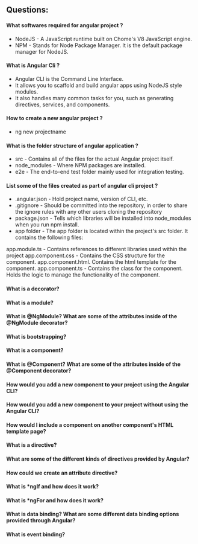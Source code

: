 ## Questions:

#### What softwares required for angular project ?
* NodeJS - A JavaScript runtime built on Chome's V8 JavaScript engine.
* NPM - Stands for Node Package Manager. It is the default package manager for NodeJS.

#### What is Angular Cli ?
* Angular CLI is the Command Line Interface. 
* It allows you to scaffold and build angular apps using NodeJS style modules. 
* It also handles many common tasks for you, such as generating directives, services, and components.

#### How to create a new angular project ? 
* ng new projectname

#### What is the folder structure of angular application ?
* src - Contains all of the files for the actual Angular project itself.
* node_modules - Where NPM packages are installed.
* e2e - The end-to-end test folder mainly used for integration testing.

#### List some of the files created as part of angular cli project ?
* .angular.json - Hold project name, version of CLI, etc.
* .gitignore - Should be committed into the repository, in order to share the ignore rules with any other users cloning the repository
* package.json - Tells which libraries will be installed into node_modules when you run npm install.
* app folder - The app folder is located within the project's src folder. It contains the following files:

app.module.ts - Contains references to different libraries used within the project
app.component.css - Contains the CSS structure for the component.
app.component.html. Contains the html template for the component.
app.component.ts - Contains the class for the component. Holds the logic to manage the functionality of the component.

#### What is a decorator?
#### What is a module?
#### What is @NgModule? What are some of the attributes inside of the @NgModule decorator?
#### What is bootstrapping?
#### What is a component?
#### What is @Component? What are some of the attributes inside of the @Component decorator?
#### How would you add a new component to your project using the Angular CLI?
#### How would you add a new component to your project without using the Angular CLI?
#### How would I include a component on another component's HTML template page?
#### What is a directive?
#### What are some of the different kinds of directives provided by Angular?
#### How could we create an attribute directive?
#### What is *ngIf and how does it work?
#### What is *ngFor and how does it work?
#### What is data binding? What are some different data binding options provided through Angular?
#### What is event binding?
